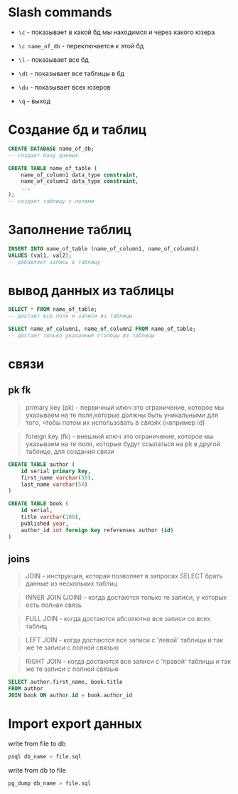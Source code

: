 # Slash commands
* `\с` - показывает в какой бд мы находимся и через какого юзера

* `\с name_of_db` - переключается к этой бд

* `\l` - показывает все бд

* `\dt` - показывает все таблицы в бд

* `\du` - показывает всех юзеров

* `\q` - выход


# Создание бд и таблиц
```sql
CREATE DATABASE name_of_db; 
-- создает базу данных
```

```sql
CREATE TABLE name_of_table (
    name_of_column1 data_type constraint,
    name_of_column2 data_type constraint,
    ...
); 
-- создает таблицу с полями
```
# Заполнение таблиц
```sql
INSERT INTO name_of_table (name_of_column1, name_of_column2) 
VALUES (val1, val2);
-- добавляет запись в таблицу
```
# вывод данных из таблицы
```sql
SELECT * FROM name_of_table; 
-- достает все поля и записи из таблицы

SELECT name_of_column1, name_of_column2 FROM name_of_table; 
-- достает только указанные столбцы из таблицы
```

# связи
## pk fk
> primary key (pk) - первичный ключ
> это ограничение, которое мы указываем на те поля,которые должны быть уникальными для того, чтобы потом их использовать в связях (например id)

> foreign key (fk) - внешний ключ
> это ограничение, которое мы указываем на те поля, которые будут ссылаться на pk в другой таблице, для создания связи

```sql
CREATE TABLE author (
    id serial primary key,
    first_name varchar(50),
    last_name varchar(50)
)

CREATE TABLE book (
    id serial,
    title varchar(100),
    published year,
    author_id int foreign key referenses author (id)
)
```

## joins
> JOIN - инструкция, которая позволяет в запросах SELECT брать данные из нескольких таблиц

> INNER JOIN (JOIN) - когда достаются только те записи, у которых есть полная связь

> FULL JOIN - когда достаются абсолютно все записи со всех таблиц

> LEFT JOIN - когда достаются все записи с 'левой' таблицы и так же те записи с полной связью

> RIGHT JOIN - когда достаются все записи с 'правой' таблицы и так же те записи с полной связью

```sql
SELECT author.first_name, book.title 
FROM author
JOIN book ON author.id = book.author_id
```

# Import export данных
write from file to db
```bash
psql db_name < file.sql
```
write from db to file
```bash
pg_dump db_name > file.sql
```
